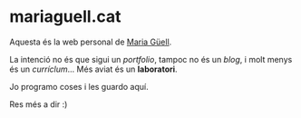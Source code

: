 # mariaguell.cat

Aquesta és la web personal de [Maria Güell](http://mariaguell.cat/).

La intenció no és que sigui un *portfolio*, tampoc no és un *blog*, i molt menys és un *curríclum*... Més aviat és un **laboratori**.

Jo programo coses i les guardo aquí.

Res més a dir :)
